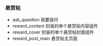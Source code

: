 ### 悬赏帖

- ask_question 我要提问
- reward_content 封装的单个悬赏帖内容组件
- reward_cover 封装的单个悬赏帖封面组件
- reward_post_main 悬赏帖主页面